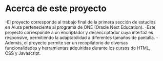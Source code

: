 # Acerca de este proyecto

-El proyecto corresponde al trabajo final de la primera sección de estudios en Alura perteneciente al programa de ONE (Oracle Next Education).
-Este proyecto corresponde a un encriptador y desencriptador cuya interfaz es responsive, permitiéndo la adaptabilidad a diferentes tamaños de pantalla.
-Además, el proyecto permite ser un recopilatorio de diversas funcionalidades y herramientas adquiridas durante los cursos de HTML, CSS y Javascript.
